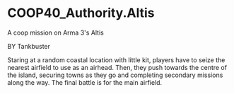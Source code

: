 # COOP40_Authority.Altis
A coop mission on Arma 3's Altis

BY Tankbuster

Staring at a random coastal location with little kit, players have to seize the nearest airfield to use as an airhead. Then, they push towards the centre of the island, securing towns as they go and completing secondary missions along the way. The final battle is for the main airfield.

